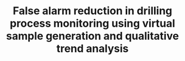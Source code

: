 ---
layout: "publication"
title: "False alarm reduction in drilling process monitoring using virtual sample generation and qualitative trend analysis"
type: "paper"
order: 175
year: 2023
authors: "Yupeng Li, Weihua Cao, R. Bhushan Gopaluni , Wenkai Hua, Liang Cao, Min Wu"
journal: "Control Engineering Practice"
pdf: "2023J3_yupeng_cep.pdf"
thumbnail: "2023J3_yupeng_cep.png"
image: "/assets/thumbnails/2023J3_yupeng_cep.png"
thumbnail_caption: "Figure 2: Structure of the drilling normal behaviour model based on LSTM-AE"
description: "Process monitoring is essential for ensuring the safety of geological drilling processes, but most existing monitoring systems suffer from false alarms. This study is motivated by the fact that many false alarms are generated from dynamic changes in signals under normal conditions. A new process monitoring method is proposed by analyzing the relationship between the input and output signals of a drilling normal behaviour model, enabling a fault detection decision by checking their qualitative trends at the change point. The main novelties of this study are: i) a data-driven normal behaviour model describing the fault-free operating condition is proposed to output expected healthy virtual samples; ii) a new alarm generation strategy is designed for reducing false alarms in drilling processes based on change point detection and qualitative trend analysis. Industrial case studies demonstrate the effectiveness and practicability of the method."
---
